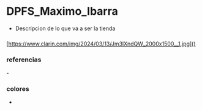 # DPFS_Maximo_Ibarra

- Descripcion de lo que va a ser la tienda

### 

[https://www.clarin.com/img/2024/03/13/Jm3lXndQW_2000x1500__1.jpg]()

### referencias

-[]()

### colores

- 